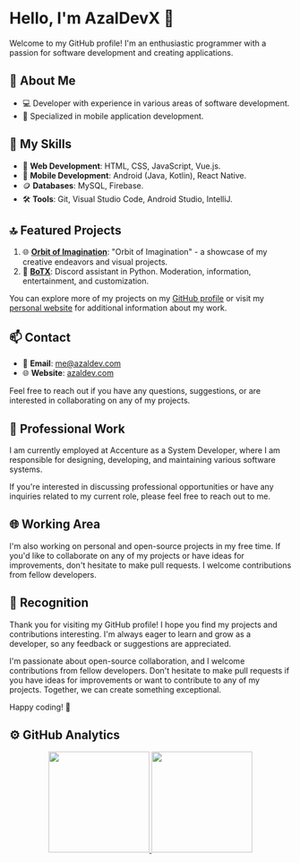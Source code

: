 # Hello, I'm AzalDevX 👋

Welcome to my GitHub profile! I'm an enthusiastic programmer with a passion for software development and creating applications.

## 💼 About Me

- 💻 Developer with experience in various areas of software development.
- 📱 Specialized in mobile application development.

## 🚀 My Skills

- 💼 **Web Development**: HTML, CSS, JavaScript, Vue.js.
- 📱 **Mobile Development**: Android (Java, Kotlin), React Native.
- 🪙 **Databases**: MySQL, Firebase.
- 🛠️ **Tools**: Git, Visual Studio Code, Android Studio, IntelliJ.

## 🔝 Featured Projects

1. 🌐 **[Orbit of Imagination](https://github.com/AzalDevX/orbit-of-imagination)**: "Orbit of Imagination" - a showcase of my creative endeavors and visual projects.
2. 🤖 **[BoTX](https://github.com/AzalDevX/botx-discord-app)**: Discord assistant in Python. Moderation, information, entertainment, and customization.

You can explore more of my projects on my [GitHub profile](https://github.com/AzalDevX) or visit my [personal website](https://azaldev.com) for additional information about my work.

## 📫 Contact

- 📧 **Email**: me@azaldev.com
- 🌐 **Website**: [azaldev.com](https://azaldev.com)

Feel free to reach out if you have any questions, suggestions, or are interested in collaborating on any of my projects.

## 👔 Professional Work

I am currently employed at Accenture as a System Developer, where I am responsible for designing, developing, and maintaining various software systems.

If you're interested in discussing professional opportunities or have any inquiries related to my current role, please feel free to reach out to me.

## 🌐 Working Area

I'm also working on personal and open-source projects in my free time. If you'd like to collaborate on any of my projects or have ideas for improvements, don't hesitate to make pull requests. I welcome contributions from fellow developers.

## 🙏 Recognition

Thank you for visiting my GitHub profile! I hope you find my projects and contributions interesting. I'm always eager to learn and grow as a developer, so any feedback or suggestions are appreciated.

I'm passionate about open-source collaboration, and I welcome contributions from fellow developers. Don't hesitate to make pull requests if you have ideas for improvements or want to contribute to any of my projects. Together, we can create something exceptional.

Happy coding! 🚀

## ⚙️ GitHub Analytics

<p align="center">
<a href="https://github.com/AzalDevX">
  <img height="180em" src="https://github-readme-stats-eight-theta.vercel.app/api?username=AzalDevX&show_icons=true&theme=algolia&include_all_commits=true&count_private=true"/>
  <img height="180em" src="https://github-readme-stats-eight-theta.vercel.app/api/top-langs/?username=AzalDevX&layout=compact&langs_count=8&theme=algolia"/>
</a>
</p>
